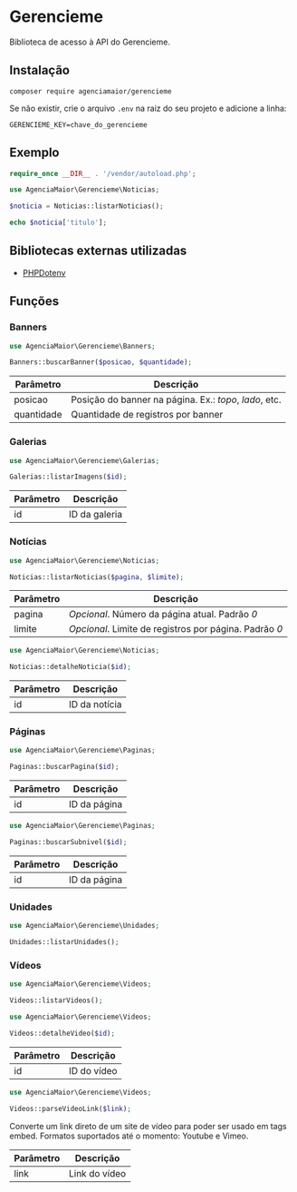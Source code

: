 # Gerencieme

Biblioteca de acesso à API do Gerencieme.

## Instalação

```
composer require agenciamaior/gerencieme
```

Se não existir, crie o arquivo `.env` na raiz do seu projeto e adicione a linha:

```
GERENCIEME_KEY=chave_do_gerencieme
```

## Exemplo

```php
require_once __DIR__ . '/vendor/autoload.php';

use AgenciaMaior\Gerencieme\Noticias;

$noticia = Noticias::listarNoticias();

echo $noticia['titulo'];
```

## Bibliotecas externas utilizadas

* [PHPDotenv](https://packagist.org/packages/vlucas/phpdotenv)

## Funções

### Banners

```php
use AgenciaMaior\Gerencieme\Banners;

Banners::buscarBanner($posicao, $quantidade);
```

| Parâmetro  | Descrição                                              |
| ---------- | ------------------------------------------------------ |
| posicao    | Posição do banner na página. Ex.: _topo_, _lado_, etc. |
| quantidade | Quantidade de registros por banner                     |

### Galerias

```php
use AgenciaMaior\Gerencieme\Galerias;

Galerias::listarImagens($id);
```

| Parâmetro  | Descrição                                              |
| ---------- | ------------------------------------------------------ |
| id         | ID da galeria                                          |

### Notícias

```php
use AgenciaMaior\Gerencieme\Noticias;

Noticias::listarNoticias($pagina, $limite);
```

| Parâmetro  | Descrição                                              |
| ---------- | ------------------------------------------------------ |
| pagina     | _Opcional_. Número da página atual. Padrão _0_         |
| limite     | _Opcional_. Limite de registros por página. Padrão _0_ |

```php
use AgenciaMaior\Gerencieme\Noticias;

Noticias::detalheNoticia($id);
```

| Parâmetro  | Descrição                                              |
| ---------- | ------------------------------------------------------ |
| id         | ID da notícia                                          |

### Páginas

```php
use AgenciaMaior\Gerencieme\Paginas;

Paginas::buscarPagina($id);
```

| Parâmetro  | Descrição                                              |
| ---------- | ------------------------------------------------------ |
| id         | ID da página                                           |

```php
use AgenciaMaior\Gerencieme\Paginas;

Paginas::buscarSubnivel($id);
```

| Parâmetro  | Descrição                                              |
| ---------- | ------------------------------------------------------ |
| id         | ID da página                                           |

### Unidades

```php
use AgenciaMaior\Gerencieme\Unidades;

Unidades::listarUnidades();
```

### Vídeos

```php
use AgenciaMaior\Gerencieme\Videos;

Videos::listarVideos();
```

```php
use AgenciaMaior\Gerencieme\Videos;

Videos::detalheVideo($id);
```

| Parâmetro  | Descrição                                              |
| ---------- | ------------------------------------------------------ |
| id         | ID do vídeo                                            |

```php
use AgenciaMaior\Gerencieme\Videos;

Videos::parseVideoLink($link);
```

Converte um link direto de um site de vídeo para poder ser usado em tags embed. Formatos suportados até o momento: Youtube e Vimeo.

| Parâmetro  | Descrição                                              |
| ---------- | ------------------------------------------------------ |
| link       | Link do vídeo                                          |
